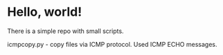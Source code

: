 # Hello, world!

There is a simple repo with small scripts.

icmpcopy.py - copy files via ICMP protocol. Used ICMP ECHO messages.
